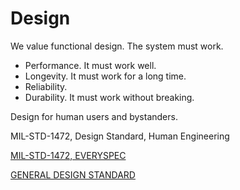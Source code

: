 # Design

We value functional design. The system must work.

* Performance. It must work well.
* Longevity. It must work for a long time.
* Reliability. 
* Durability. It must work without breaking.

Design for human users and bystanders.

MIL-STD-1472, Design Standard, Human Engineering 

[MIL-STD-1472, EVERYSPEC](http://everyspec.com/MIL-STD/MIL-STD-1400-1499/MIL-STD-1472H_57041/)

[GENERAL DESIGN STANDARD](../../guides/general-design)